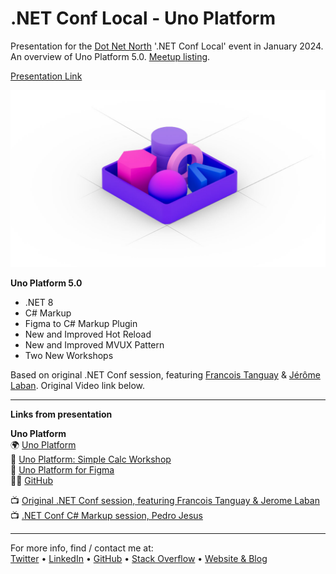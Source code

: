 # .NET Conf Local - Uno Platform  
Presentation for the [Dot Net North](https://www.meetup.com/DotNetNorth) '.NET Conf Local' event in January 2024. An overview of Uno Platform 5.0. [Meetup listing](https://www.meetup.com/dotnetnorth/events/296423665/).

[Presentation Link](https://mikeirvingweb.s3.eu-west-2.amazonaws.com/dotnet-conf-local-jan-2024-uno-platform/2024-01-23-Mike-Irving-Uno-Platform-5.0.pptx)  

![.NET Conf Local](dotnetconf-banner.jpg)

**Uno Platform 5.0**  

- .NET 8  
- C# Markup  
- Figma to C# Markup Plugin  
- New and Improved Hot Reload  
- New and Improved MVUX Pattern  
- Two New Workshops  

Based on original .NET Conf session, featuring [Francois Tanguay](https://github.com/francoistanguay) & [Jérôme Laban](https://github.com/jeromelaban). Original Video link below.  

---

**Links from presentation**

**Uno Platform**  
🌍 [Uno Platform](https://platform.uno/)  
🧮 [Uno Platform: Simple Calc Workshop](https://platform.uno/simple-calc/)  
🎨 [Uno Platform for Figma](https://platform.uno/unofigma/)  
🧑‍💻 [GitHub](https://github.com/unoplatform)  
  
📺 [Original .NET Conf session, featuring Francois Tanguay & Jerome Laban](https://www.youtube.com/watch?v=EgftgnNz-lA)  
📺 [.NET Conf C# Markup session, Pedro Jesus](https://www.youtube.com/watch?v=reABzYvzGes)  


---
For more info, find / contact me at:  
[Twitter](https://twitter.com/mikeirvingweb) • [LinkedIn](https://www.linkedin.com/in/mikeirving) • [GitHub](https://github.com/mikeirvingweb) • [Stack Overflow](https://stackoverflow.com/users/482901/mike-irving) • [Website & Blog](https://www.mike-irving.co.uk/)
